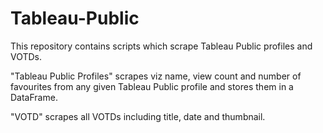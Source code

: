 # Tableau-Public
This repository contains scripts which scrape Tableau Public profiles and VOTDs.

"Tableau Public Profiles" scrapes viz name, view count and number of favourites from any given Tableau Public profile and stores them in a DataFrame.

"VOTD" scrapes all VOTDs including title, date and thumbnail.
